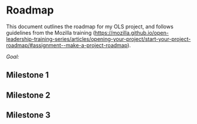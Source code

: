 # Roadmap

This document outlines the roadmap for my OLS project, and follows guidelines from the Mozilla training (https://mozilla.github.io/open-leadership-training-series/articles/opening-your-project/start-your-project-roadmap/#assignment--make-a-project-roadmap).

*Goal:*

## Milestone 1

## Milestone 2

## Milestone 3


